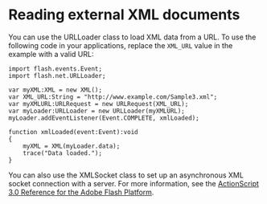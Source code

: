 # Reading external XML documents

<div>

You can use the URLLoader class to load XML data from a URL. To use the
following code in your applications, replace the `XML_URL` value in the example
with a valid URL:

    import flash.events.Event;
    import flash.net.URLLoader;

    var myXML:XML = new XML();
    var XML_URL:String = "http://www.example.com/Sample3.xml";
    var myXMLURL:URLRequest = new URLRequest(XML_URL);
    var myLoader:URLLoader = new URLLoader(myXMLURL);
    myLoader.addEventListener(Event.COMPLETE, xmlLoaded);

    function xmlLoaded(event:Event):void
    {
        myXML = XML(myLoader.data);
        trace("Data loaded.");
    }

You can also use the XMLSocket class to set up an asynchronous XML socket
connection with a server. For more information, see the <a
href="http://help.adobe.com/en_US/FlashPlatform/reference/actionscript/3/index.html"
target="_self">ActionScript 3.0 Reference for the Adobe Flash Platform</a>.

</div>
